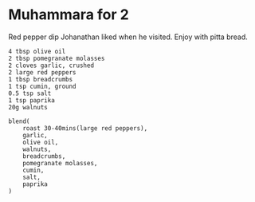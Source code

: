 Muhammara for 2
===============

Red pepper dip Johanathan liked when he visited. Enjoy with pitta bread.

    4 tbsp olive oil
    2 tbsp pomegranate molasses
    2 cloves garlic, crushed
    2 large red peppers
    1 tbsp breadcrumbs
    1 tsp cumin, ground
    0.5 tsp salt
    1 tsp paprika
    20g walnuts

    blend(
        roast 30-40mins(large red peppers),
        garlic,
        olive oil,
        walnuts,
        breadcrumbs,
        pomegranate molasses,
        cumin,
        salt,
        paprika
    )
